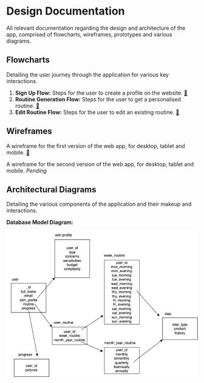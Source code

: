 # Design Documentation

All relevant documentation regarding the design and architecture of the app, comprised of flowcharts, wireframes, prototypes and various diagrams.

## Flowcharts

Detailing the user journey through the application for various key interactions.

1. **Sign Up Flow:** Steps for the user to create a profile on the website. [🔗](https://whimsical.com/sign-up-flow-Dsj62kvXbkyziu1p9vuUBp)
2. **Routine Generation Flow:** Steps for the user to get a personalised routine. [🔗](https://whimsical.com/routine-generation-workflow-DTofciNAmszET9qaDHn41y)
3. **Edit Routine Flow:** Steps for the user to edit an existing routine. [🔗](https://whimsical.com/edit-routine-workflow-BtRk3DQgR7hxaxxmShqxwP)

## Wireframes

A wireframe for the first version of the web app, for desktop, tablet and mobile. [🔗](https://whimsical.com/responsive-wireframe-LzsqnavoBDDHDtumGYgdTx)

A wireframe for the second version of the web app, for desktop, tablet and mobile. _Pending_

## Architectural Diagrams

Detailing the various components of the application and their makeup and interactions.

**Database Model Diagram:**

![Database Diagram](diagrams/database.png)

